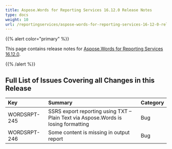 ```yaml
---
title: Aspose.Words for Reporting Services 16.12.0 Release Notes
type: docs
weight: 10
url: /reportingservices/aspose-words-for-reporting-services-16-12-0-release-notes/
---
```


{{% alert color="primary" %}} 

This page contains release notes for [Aspose.Words for Reporting Services 16.12.0](http://downloads.aspose.com/words/reportingservices/new-releases/aspose.word-for-reporting-services-16.12.0-\(msi\)/).

{{% /alert %}} 

## **Full List of Issues Covering all Changes in this Release**

|Key|Summary|Category|
| :- | :- | :- |
|WORDSRPT-245|SSRS export reporting using TXT – Plain Text via Aspose.Words is losing formatting|Bug|
|WORDSRPT-246|Some content is missing in output report|Bug|

